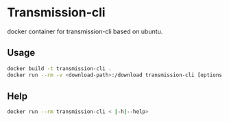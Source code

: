 # Transmission-cli
docker container for transmission-cli based on ubuntu.
## Usage
```sh
docker build -t transmission-cli .
docker run --rm -v <download-path>:/download transmission-cli [options|-w /download] <file|url|magnet>
```
## Help
```sh
docker run --rm transmission-cli < |-h|--help>
```
